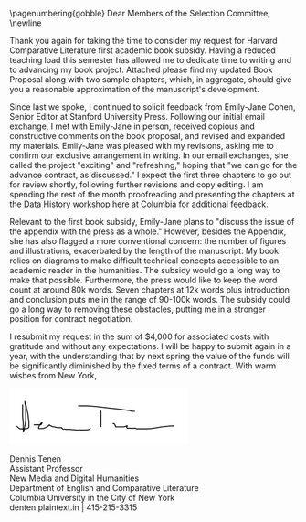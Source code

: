\pagenumbering{gobble}
Dear Members of the Selection Committee,
\newline

Thank you again for taking the time to consider my request for Harvard
Comparative Literature first academic book subsidy. Having a reduced teaching
load this semester has allowed me to dedicate time to writing and to advancing
my book project. Attached please find my updated Book Proposal along with two
sample chapters, which, in aggregate, should give you a reasonable
approximation of the manuscript's development.

Since last we spoke, I continued to solicit feedback from Emily-Jane Cohen,
Senior Editor at Stanford University Press. Following our initial email
exchange, I met with Emily-Jane in person, received copious and constructive
comments on the book proposal, and revised and expanded my materials.
Emily-Jane was pleased with my revisions, asking me to confirm our exclusive
arrangement in writing. In our email exchanges, she called the project
"exciting" and "refreshing," hoping that "we can go for the advance contract,
as discussed." I expect the first three chapters to go out for review shortly,
following further revisions and copy editing. I am spending the rest of the
month proofreading and presenting the chapters at the Data History workshop
here at Columbia for additional feedback.

Relevant to the first book subsidy, Emily-Jane plans to "discuss the issue of
the appendix with the press as a whole." However, besides the Appendix, she has
also flagged a more conventional concern: the number of figures and
illustrations, exacerbated by the length of the manuscript. My book relies on
diagrams to make difficult technical concepts accessible to an academic reader
in the humanities. The subsidy would go a long way to make that possible.
Furthermore, the press would like to keep the word count at around 80k words.
Seven chapters at 12k words plus introduction and conclusion puts me in the
range of 90-100k words. The subsidy could go a long way to removing these
obstacles, putting me in a stronger position for contract negotiation.

I resubmit my request in the sum of $4,000 for associated costs with gratitude
and without any expectations. I will be happy to submit again in a year, with
the understanding that by next spring the value of the funds will be
significantly diminished by the fixed terms of a contract. With warm wishes
from New York,

![](siggy.jpg)

Dennis Tenen  
Assistant Professor  
New Media and Digital Humanities  
Department of English and Comparative Literature  
Columbia University in the City of New York  
denten.plaintext.in | 415-215-3315  
